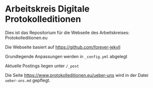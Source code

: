 # Arbeitskreis Digitale Protokolleditionen

Dies ist das Repositorium für die Webseite des Arbeitskreises: Protokolleditionen.eu

Die Webseite basiert auf https://github.com/forever-jekyll

Grundlegende Anpassungen werden in `_config.yml` abgelegt

Aktuelle Postings liegen unter `/_post`

Die Seite https://www.protokolleditionen.eu/ueber-uns wird in der Datei `ueber-uns.md` gepflegt.

